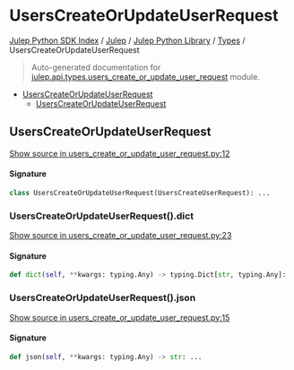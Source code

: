 # UsersCreateOrUpdateUserRequest

[Julep Python SDK Index](../../../README.md#julep-python-sdk-index) / [Julep](../../index.md#julep) / [Julep Python Library](../index.md#julep-python-library) / [Types](./index.md#types) / UsersCreateOrUpdateUserRequest

> Auto-generated documentation for [julep.api.types.users_create_or_update_user_request](../../../../../../../julep/api/types/users_create_or_update_user_request.py) module.

- [UsersCreateOrUpdateUserRequest](#userscreateorupdateuserrequest)
  - [UsersCreateOrUpdateUserRequest](#userscreateorupdateuserrequest-1)

## UsersCreateOrUpdateUserRequest

[Show source in users_create_or_update_user_request.py:12](../../../../../../../julep/api/types/users_create_or_update_user_request.py#L12)

#### Signature

```python
class UsersCreateOrUpdateUserRequest(UsersCreateUserRequest): ...
```

### UsersCreateOrUpdateUserRequest().dict

[Show source in users_create_or_update_user_request.py:23](../../../../../../../julep/api/types/users_create_or_update_user_request.py#L23)

#### Signature

```python
def dict(self, **kwargs: typing.Any) -> typing.Dict[str, typing.Any]: ...
```

### UsersCreateOrUpdateUserRequest().json

[Show source in users_create_or_update_user_request.py:15](../../../../../../../julep/api/types/users_create_or_update_user_request.py#L15)

#### Signature

```python
def json(self, **kwargs: typing.Any) -> str: ...
```